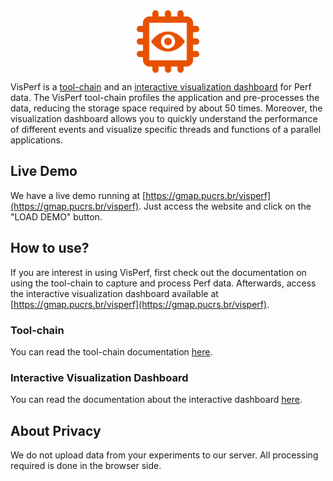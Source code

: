 <div align="center">
    <img src="resources/icon-orange-no-background.png" width="100" align="center" />
</div>

VisPerf is a [tool-chain](src/tool-chain) and an [interactive visualization dashboard](src/visperf-dashboard) for Perf data. The VisPerf tool-chain profiles the application and pre-processes the data, reducing the storage space required by about 50 times. Moreover, the visualization dashboard allows you to quickly understand the performance of different events and visualize specific threads and functions of a parallel applications.

## Live Demo

We have a live demo running at [https://gmap.pucrs.br/visperf](https://gmap.pucrs.br/visperf). Just access the website and click on the "LOAD DEMO" button.

## How to use?

If you are interest in using VisPerf, first check out the documentation on using the tool-chain to capture and process Perf data. Afterwards, access the interactive visualization dashboard available at [https://gmap.pucrs.br/visperf](https://gmap.pucrs.br/visperf).

### Tool-chain

You can read the tool-chain documentation [here](src/tool-chain).

### Interactive Visualization Dashboard

You can read the documentation about the interactive dashboard [here](src/tool-chain).

## About Privacy

We do not upload data from your experiments to our server. All processing required is done in the browser side.
